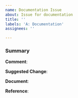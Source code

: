 ```yaml
---
name: Documentation Issue
about: Issue for documentation
title: ''
labels: 'A: Documentation'
assignees: ''

---
```


### Summary

 **Comment**: 
<!-- Explain the purpose of the issue in 1-2 sentences. -->

 **Suggested Change**: 
<!-- Describe the expected change -->
  
**Document**: 
<!-- Identify the document related to the issue. -->

 **Reference**: 
<!-- Include any links or screenshots relevant to the issue. -->
